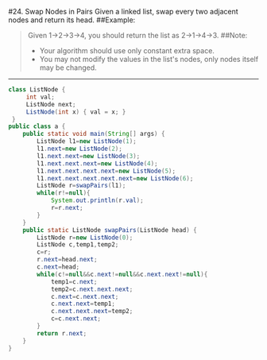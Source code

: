 #24. Swap Nodes in Pairs
Given a linked list, swap every two adjacent nodes and return its head.
##Example:
>Given 1->2->3->4, you should return the list as 2->1->4->3.
##Note:
> * Your algorithm should use only constant extra space.
> * You may not modify the values in the list's nodes, only nodes itself may be changed.

---
```java
class ListNode {
     int val;
     ListNode next;
     ListNode(int x) { val = x; }
 }
public class a {
    public static void main(String[] args) {
        ListNode l1=new ListNode(1);
        l1.next=new ListNode(2);
        l1.next.next=new ListNode(3);
        l1.next.next.next=new ListNode(4);
        l1.next.next.next.next=new ListNode(5);
        l1.next.next.next.next.next=new ListNode(6);
        ListNode r=swapPairs(l1);
        while(r!=null){
            System.out.println(r.val);
            r=r.next;
        }
    }
    public static ListNode swapPairs(ListNode head) {
        ListNode r=new ListNode(0);
        ListNode c,temp1,temp2;
        c=r;
        r.next=head.next;
        c.next=head;
        while(c!=null&&c.next!=null&&c.next.next!=null){
            temp1=c.next;
            temp2=c.next.next.next;
            c.next=c.next.next;
            c.next.next=temp1;
            c.next.next.next=temp2;
            c=c.next.next;
        }
        return r.next;
    }
}
